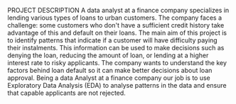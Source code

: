 PROJECT DESCRIPTION 
A data analyst at a finance company specializes in lending various types of loans to urban customers. The company faces a challenge: some customers who don't have a sufficient credit history take advantage of this and default on their loans. The main aim of this project is to identify patterns that indicate if a customer will have difficulty paying their instalments. This information can be used to make decisions such as denying the loan, reducing the amount of loan, or lending at a higher interest rate to risky applicants. The company wants to understand the key factors behind loan default so it can make better decisions about loan approval. Being a data Analyst at a finance company our job is to use Exploratory Data Analysis (EDA) to analyse patterns in the data and ensure that capable applicants are not rejected.
